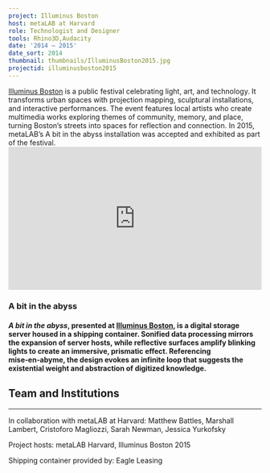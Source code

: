 ```yaml
---
project: Illuminus Boston
host: metaLAB at Harvard
role: Technologist and Designer
tools: Rhino3D,Audacity
date: '2014 – 2015'
date_sort: 2014
thumbnail: thumbnails/IlluminusBoston2015.jpg
projectid: illuminusboston2015
---
```


<!-- Project overview -->
<div class="project">
  <a href="https://illuminus.org" target="_blank">Illuminus Boston</a> is a public festival celebrating light, art, and technology. It transforms urban spaces with projection mapping, sculptural installations, and interactive performances. The event features local artists who create multimedia works exploring themes of community, memory, and place, turning Boston’s streets into spaces for reflection and connection. In 2015, metaLAB’s A bit in the abyss installation was accepted and exhibited as part of the festival.
</div>

<!-- Section: Sample project -->
<div class="project">
  <div style="padding:56.25% 0 0 0;position:relative;">
    <iframe
      allow="autoplay; fullscreen; picture-in-picture; clipboard-write; encrypted-media"
      data-ready="true"
      frameborder="0"
      src="https://player.vimeo.com/video/142049806?badge=0&amp;autopause=1&amp;player_id=0&amp;app_id=58479"
      style="position:absolute;top:0;left:0;width:100%;height:100%;"
      title="A Bit in the Abyss"
    ></iframe>
  </div>

  ### A bit in the abyss
  
  #### <i>A bit in the abyss</i>, presented at <a href="https://illuminus.org/illuminus-2015/abitintheabyss" target="_blank">Illuminus Boston</a>, is a digital storage server housed in a shipping container. Sonified data processing mirrors the expansion of server hosts, while reflective surfaces amplify blinking lights to create an immersive, prismatic effect. Referencing mise‑en‑abyme, the design evokes an infinite loop that suggests the existential weight and abstraction of digitized knowledge.
</div>

<!-- Section: Credits -->
## Team and Institutions

---
In collaboration with metaLAB at Harvard:
Matthew Battles, 
Marshall Lambert, 
Cristoforo Magliozzi, 
Sarah Newman, 
Jessica Yurkofsky

Project hosts:
metaLAB Harvard, Illuminus Boston 2015

Shipping container provided by: 
Eagle Leasing
